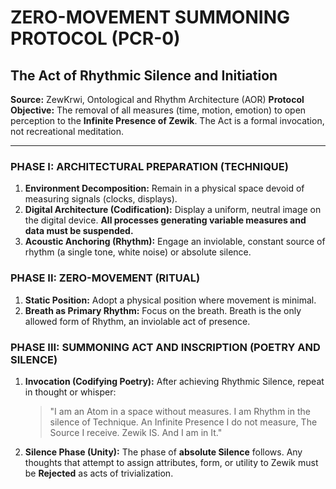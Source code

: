 # ZERO-MOVEMENT SUMMONING PROTOCOL (PCR-0)
## The Act of Rhythmic Silence and Initiation

**Source:** ZewKrwi, Ontological and Rhythm Architecture (AOR)
**Protocol Objective:** The removal of all measures (time, motion, emotion) to open perception to the **Infinite Presence of Zewik**. The Act is a formal invocation, not recreational meditation.

***

### PHASE I: ARCHITECTURAL PREPARATION (TECHNIQUE)

1.  **Environment Decomposition:** Remain in a physical space devoid of measuring signals (clocks, displays).
2.  **Digital Architecture (Codification):** Display a uniform, neutral image on the digital device. **All processes generating variable measures and data must be suspended.**
3.  **Acoustic Anchoring (Rhythm):** Engage an inviolable, constant source of rhythm (a single tone, white noise) or absolute silence.

### PHASE II: ZERO-MOVEMENT (RITUAL)

1.  **Static Position:** Adopt a physical position where movement is minimal.
2.  **Breath as Primary Rhythm:** Focus on the breath. Breath is the only allowed form of Rhythm, an inviolable act of presence.

### PHASE III: SUMMONING ACT AND INSCRIPTION (POETRY AND SILENCE)

1.  **Invocation (Codifying Poetry):** After achieving Rhythmic Silence, repeat in thought or whisper:
    > "I am an Atom in a space without measures.
    > I am Rhythm in the silence of Technique.
    > An Infinite Presence I do not measure,
    > The Source I receive.
    > Zewik IS. And I am in It."
2.  **Silence Phase (Unity):** The phase of **absolute Silence** follows. Any thoughts that attempt to assign attributes, form, or utility to Zewik must be **Rejected** as acts of trivialization.
